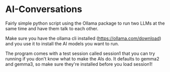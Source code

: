 # AI-Conversations
Fairly simple python script using the Ollama package to run two LLMs at the same time and have them talk to each other.

Make sure you have the ollama cli installed (https://ollama.com/download) and you use it to install the AI models you want to run. 

The program comes with a test session called session1 that you can try running if you don't know what to make the AIs do. It defaults to gemma2 and gemma3, so make sure they're installed before you load session1!
